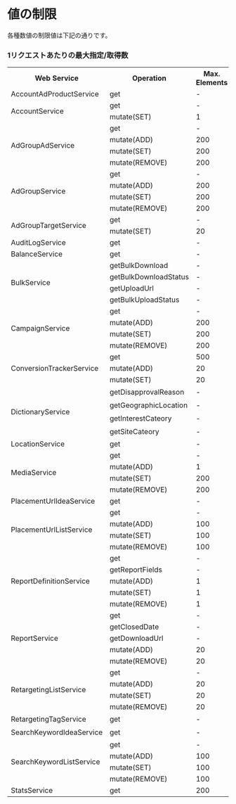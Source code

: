 # 値の制限
各種数値の制限値は下記の通りです。 

### 1リクエストあたりの最大指定/取得数
<table>
 <tr>
  <th>Web Service</th>
  <th>Operation</th>
  <th>Max. Elements</th>
  <th>Max. Responses</th>
  <th>Paging</th>
 </tr>
 <tr>
  <td>AccountAdProductService</td>
  <td>get</td>
  <td>-</td>
  <td>500</td>
  <td>-</td>
 </tr>
 <tr>
  <td rowspan="2">AccountService</td>
  <td>get</td>
  <td>-</td>
  <td>500</td>
  <td>-</td>
 </tr>
 <tr>
  <td>mutate(SET)</td>
  <td>1</td>
  <td>-</td>
  <td>-</td>
 </tr>
 <tr>
  <td rowspan="4">AdGroupAdService</td>
  <td>get</td>
  <td>-</td>
  <td>500</td>
  <td>-</td>
 </tr>
 <tr>
  <td>mutate(ADD)</td>
  <td>200</td>
  <td>-</td>
  <td>-</td>
 </tr>
 <tr>
  <td>mutate(SET)</td>
  <td>200</td>
  <td>-</td>
  <td>-</td>
 </tr>
 <tr>
  <td>mutate(REMOVE)</td>
  <td>200</td>
  <td>-</td>
  <td>-</td>
 </tr>
 <tr>
  <td rowspan="4">AdGroupService</td>
  <td>get</td>
  <td>-</td>
  <td>500</td>
  <td>-</td>
 </tr>
 <tr>
  <td>mutate(ADD)</td>
  <td>200</td>
  <td>-</td>
  <td>-</td>
 </tr>
 <tr>
  <td>mutate(SET)</td>
  <td>200</td>
  <td>-</td>
  <td>-</td>
 </tr>
 <tr>
  <td>mutate(REMOVE)</td>
  <td>200</td>
  <td>-</td>
  <td>-</td>
 </tr>
 <tr>
  <td rowspan="2">AdGroupTargetService</td>
  <td>get</td>
  <td>-</td>
  <td>500</td>
  <td>-</td>
 </tr>
 <tr>
  <td>mutate(SET)</td>
  <td>20</td>
  <td>-</td>
  <td>-</td>
 </tr>
 <tr>
  <td>AuditLogService</td>
  <td>get</td>
  <td>-</td>
  <td>500</td>
  <td>-</td>
 </tr>
 <tr>
  <td>BalanceService</td>
  <td>get</td>
  <td>-</td>
  <td>1</td>
  <td>-</td>
 </tr>
 <tr>
  <td rowspan="4">BulkService</td>
  <td>getBulkDownload</td>
  <td>-</td>
  <td>1</td>
  <td>-</td>
 </tr>
 <tr>
  <td>getBulkDownloadStatus</td>
  <td>-</td>
  <td>500</td>
  <td>-</td>
 </tr>
 <tr>
  <td>getUploadUrl</td>
  <td>-</td>
  <td>1</td>
  <td>-</td>
 </tr>
 <tr>
  <td>getBulkUploadStatus</td>
  <td>-</td>
  <td>500</td>
  <td>-</td>
 </tr>
 <tr>
  <td rowspan="4">CampaignService</td>
  <td>get</td>
  <td>-</td>
  <td>500</td>
  <td>-</td>
 </tr>
 <tr>
  <td>mutate(ADD)</td>
  <td>200</td>
  <td>-</td>
  <td>-</td>
 </tr>
 <tr>
  <td>mutate(SET)</td>
  <td>200</td>
  <td>-</td>
  <td>-</td>
 </tr>
 <tr>
  <td>mutate(REMOVE)</td>
  <td>200</td>
  <td>-</td>
  <td>-</td>
 </tr>
 <tr>
  <td rowspan="3">ConversionTrackerService</td>
  <td>get</td>
  <td>500</td>
  <td>1000</td>
  <td>◯</td>
 </tr>
 <tr>
  <td>mutate(ADD)</td>
  <td>20</td>
  <td>-</td>
  <td>-</td>
 </tr>
 <tr>
  <td>mutate(SET)</td>
  <td>20</td>
  <td>-</td>
  <td>-</td>
 </tr>
 <tr>
  <td rowspan="4">DictionaryService</td>
  <td>getDisapprovalReason</td>
  <td>-</td>
  <td>全件</td>
  <td>-</td>
 </tr>
 <tr>
  <td>getGeographicLocation</td>
  <td>-</td>
  <td>全件</td>
  <td>-</td>
 </tr>
 <tr>
  <td>getInterestCateory</td>
  <td>-</td>
  <td>全件</td>
  <td>-</td>
 </tr>
 <tr>
  <td>getSiteCateory</td>
  <td>-</td>
  <td>全件</td>
  <td>-</td>
 </tr>
 <tr>
  <td>LocationService</td>
  <td>get</td>
  <td>-</td>
  <td>1</td>
  <td>-</td>
 </tr>
 <tr>
  <td rowspan="4">MediaService</td>
  <td>get</td>
  <td>-</td>
  <td>500</td>
  <td>-</td>
 </tr>
 <tr>
  <td>mutate(ADD)</td>
  <td>1</td>
  <td>-</td>
  <td>-</td>
 </tr>
 <tr>
  <td>mutate(SET)</td>
  <td>200</td>
  <td>-</td>
  <td>-</td>
 </tr>
 <tr>
  <td>mutate(REMOVE)</td>
  <td>200</td>
  <td>-</td>
  <td>-</td>
 </tr>
 <tr>
  <td>PlacementUrlIdeaService</td>
  <td>get</td>
  <td>-</td>
  <td>500</td>
  <td>-</td>
 </tr>
 <tr>
  <td rowspan="4">PlacementUrlListService</td>
  <td>get</td>
  <td>-</td>
  <td>500</td>
  <td>-</td>
 </tr>
 <tr>
  <td>mutate(ADD)</td>
  <td>100</td>
  <td>100</td>
  <td>◯</td>
 </tr>
 <tr>
  <td>mutate(SET)</td>
  <td>100</td>
  <td>-</td>
  <td>-</td>
 </tr>
 <tr>
  <td>mutate(REMOVE)</td>
  <td>100</td>
  <td>-</td>
  <td>-</td>
 </tr>
 <tr>
  <td rowspan="5">ReportDefinitionService</td>
  <td>get</td>
  <td>-</td>
  <td>500</td>
  <td>-</td>
 </tr>
 <tr>
  <td>getReportFields</td>
  <td>-</td>
  <td>1</td>
  <td>-</td>
 </tr>
 <tr>
  <td>mutate(ADD)</td>
  <td>1</td>
  <td>-</td>
  <td>-</td>
 </tr>
 <tr>
  <td>mutate(SET)</td>
  <td>1</td>
  <td>-</td>
  <td>-</td>
 </tr>
 <tr>
  <td>mutate(REMOVE)</td>
  <td>1</td>
  <td>-</td>
  <td>-</td>
 </tr>
 <tr>
  <td rowspan="5">ReportService</td>
  <td>get</td>
  <td>-</td>
  <td>500</td>
  <td>◯</td>
 </tr>
 <tr>
  <td>getClosedDate</td>
  <td>-</td>
  <td>1</td>
  <td>-</td>
 </tr>
 <tr>
  <td>getDownloadUrl</td>
  <td>-</td>
  <td>20</td>
  <td>◯</td>
 </tr>
 <tr>
  <td>mutate(ADD)</td>
  <td>20</td>
  <td>-</td>
  <td>-</td>
 </tr>
 <tr>
  <td>mutate(REMOVE)</td>
  <td>20</td>
  <td>-</td>
  <td>-</td>
 </tr>
 <tr>
  <td rowspan="4">RetargetingListService</td>
  <td>get</td>
  <td>-</td>
  <td>200</td>
  <td>◯</td>
 </tr>
 <tr>
  <td>mutate(ADD)</td>
  <td>20</td>
  <td>-</td>
  <td>-</td>
 </tr>
 <tr>
  <td>mutate(SET)</td>
  <td>20</td>
  <td>-</td>
  <td>-</td>
 </tr>
 <tr>
  <td>mutate(REMOVE)</td>
  <td>20</td>
  <td>-</td>
  <td>-</td>
 </tr>
 <tr>
  <td>RetargetingTagService</td>
  <td>get</td>
  <td>-</td>
  <td>全件</td>
  <td>-</td>
 </tr>
 <tr>
  <td>SearchKeywordIdeaService</td>
  <td>get</td>
  <td>-</td>
  <td>全件</td>
  <td>-</td>
 </tr>
 <tr>
  <td rowspan="4">SearchKeywordListService</td>
  <td>get</td>
  <td>-</td>
  <td>500</td>
  <td>-</td>
 </tr>
 <tr>
  <td>mutate(ADD)</td>
  <td>100</td>
  <td>100</td>
  <td>◯</td>
 </tr>
 <tr>
  <td>mutate(SET)</td>
  <td>100</td>
  <td>-</td>
  <td>-</td>
 </tr>
 <tr>
  <td>mutate(REMOVE)</td>
  <td>100</td>
  <td>-</td>
  <td>-</td>
 </tr>
 <tr>
  <td>StatsService</td>
  <td>get</td>
  <td>200</td>
  <td>500</td>
  <td>-</td>
 </tr>
</table>
